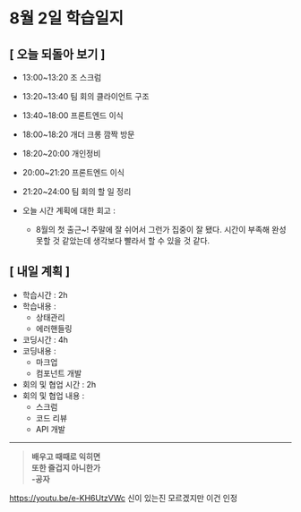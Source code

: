 # 8월 2일 학습일지

## [ 오늘 되돌아 보기 ]
 - 13:00~13:20 조 스크럼
 - 13:20~13:40 팀 회의 클라이언트 구조
 - 13:40~18:00 프론트엔드 이식
 - 18:00~18:20 개더 크롱 깜짝 방문
 - 18:20~20:00 개인정비
 - 20:00~21:20 프론트엔드 이식
 - 21:20~24:00 팀 회의 할 일 정리

- 오늘 시간 계획에 대한 회고 : 
    * 8월의 첫 출근~! 주말에 잘 쉬어서 그런가 집중이 잘 됐다. 시간이 부족해 완성 못할 것 같았는데 생각보다 빨라서 할 수 있을 것 같다.

## [ 내일 계획 ]
- 학습시간 : 2h
- 학습내용 :
    * 상태관리
    * 에러핸들링
- 코딩시간 : 4h
- 코딩내용 :
    * 마크업
    * 컴포넌트 개발
- 회의 및 협업 시간 : 2h
- 회의 및 협업 내용 : 
   * 스크럼
   * 코드 리뷰
   * API 개발
        
* * *

>**배우고 때때로 익히면<br>또한 즐겁지 아니한가<br>-공자**

https://youtu.be/e-KH6UtzVWc
신이 있는진 모르겠지만 이건 인정
